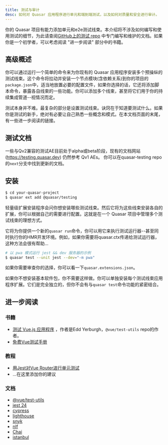 ```yaml
---
title: 测试与审计
desc: 如何对 Quasar 应用程序进行单元和端到端测试，以及如何对质量和安全进行审计。
---
```


你的 Quasar 项目有能力添加单元和e2e测试线束。本介绍将不涉及如何编写和使用测试的细节，为此请查阅[GitHub上的测试 repo](https://github.com/quasarframework/quasar-testing/tree/next) 中专门编写和维护的文档。如果你是一个初学者，可以考虑阅读 "进一步阅读" 部分中的书籍。

## 高级概述

你可以通过运行一个简单的命令来为你现有的 Quasar 应用程序安装多个预操纵的测试线束。这个命令将拉动并安装一个节点模块(含依赖关系)到你的项目的`package.json`中，适当地放置必要的配置文件，如果你选择的话，它还将添加脚本命令，暴露各自线束的一些功能。你可以添加多个线束，甚至将它们用于你的持续集成管道--视情况而定。

测试本身并不难。最复杂的部分是设置测试线束。诀窍在于知道要测试什么。如果你是测试的新手，绝对有必要让自己熟悉一些概念和模式。在本文档页面的末尾，有一些进一步阅读的链接。

## 测试文档

一些与Qv2兼容的测试AE目前处于alpha或beta阶段，现有的文档网站 (https://testing.quasar.dev) 仍然参考 Qv1 AEs。
你可以在quasar-testing repo的`next`分支中找到更新的文档。

<q-btn color="brand-primary" label="Testing repo @next branch" ic-right=" launch" no-caps href="https://github.com/quasarframework/quasar-testing/tree/next" target="_blank" />

## 安装

```bash
$ cd your-quasar-project
$ quasar ext add @quasar/testing
```

轻量级扩展安装程序会问你想安装哪些测试线束。然后它将为这些线束安装各自的扩展，你可以根据自己的需要进行配置。这就是在一个 Quasar 项目中管理多个测试线束的理想方式。

它将为你提供一个新的`quasar run`命令，你可以用它来执行测试运行器--甚至同时执行你的HMR开发环境。例如，如果你需要将quasar.ctx传递给测试运行器，这种方法会很有帮助...

```bash
# 以 pwa 模式运行 jest && dev 服务器的示例
$ quasar test --unit jest --dev="-m pwa"
```

如果你需要审查你的选择，你可以看一下`quasar.extensions.json`。

如果你不想安装基本软件包，你不需要这样做。你可以单独安装每个测试线束应用程序扩展。它们是完全独立的，但你不会有与`quasar test`命令功能的紧密结合。

## 进一步阅读

### 书籍
- [测试 Vue.js 应用程序](https://www.manning.com/books/testing-vue-js-applications) ，作者是Edd Yerburgh，`@vue/test-utils` repo的作者。
- [免费Vue测试手册](https://lmiller1990.github.io/vue-testing-handbook/)

### 教程
- [用Jest对Vue Router进行单元测试](https://medium.com/js-dojo/unit-testing-vue-router-1d091241312)
- ...在这里添加你的建议

### 文档
- [@vue/test-utils](https://vue-test-utils.vuejs.org)
- [jest 24](https://facebook.github.io/jest/)
- [cypress](https://docs.cypress.io/guides/core-concepts/introduction-to-cypress.html#Cypress-Is-Simple)
- [lighthouse](https://developers.google.com/web/tools/lighthouse/#cli)
- [snyk](https://snyk.io/test)
- [nlf](https://www.npmjs.com/package/nlf)
- [Chai](http://www.chaijs.com/)
- [istanbul](https://istanbul.js.org/)
